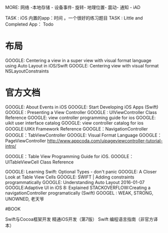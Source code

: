 MORE:
网络 -本地存储 - 设备事件- 旋转- 地理位置- 震动- 通知 - iAD

TASK : iOS 内置的app：时间  。一个很好的练习题目
TASK : Little and Completed App： Todo

# 布局

GOOGLE: Centering a view in a super view with visual format language using Auto Layout in iOS/Swift
GOOGLE: Centering view with visual format NSLayoutConstraints

# 官方文档

GOOGLE: About Events in iOS
GOOGLE: Start Developing iOS Apps (Swift) 
GOOGLE : Presenting a View Controller
GOOGLE :  UIViewController Class Reference
GOOGLE: view controller programming guide for ios
GOOGLE: uikit user interface catalog
GOOGLE: view controller catalog for ios
GOOGLE:UIKit Framework Reference
GOOGLE：NavigationController
GOOGLE：TabViewController
GOOGLE: Visual Format Language
GOOGLE：PageViewController 
http://www.appcoda.com/uipageviewcontroller-tutorial-intro/

GOOGLE：Table View Programming Guide for iOS.
GOOGLE： UITableViewCell Class Reference

GOOGLE: Learning Swift: Optional Types - don't panic
GOOGLE: A Closer Look at Table View Cells 
GOOGLE: SWIFT | Adding constraints programmatically
GOOGLE: Understanding Auto Layout 2016-01-07
GOOGLE:Adaptive UI in iOS 8: Explained
STACKOVERFLOW:Creating a navigationController programatically (Swift)
GOOGEL : WEAK, STRONG, UNOWNED, 老天爷

#BOOK 

Swift与Cocoa框架开发
精通iOS开发（第7版） 
Swift 编程语言指南（非官方译本）

